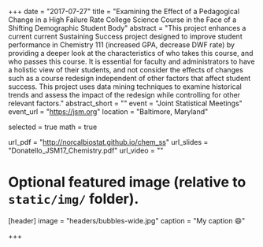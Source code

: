 +++
date = "2017-07-27"
title = "Examining the Effect of a Pedagogical Change in a High Failure Rate College Science Course in the Face of a Shifting Demographic Student Body"
abstract = "This project enhances a current current Sustaining Success project designed to improve student performance in Chemistry 111 (increased GPA, decrease DWF rate) by providing a deeper look at the characteristics of who takes this course, and who passes this course. It is essential for faculty and administrators to have a holistic view of their students, and not consider the effects of changes such as a course redesign independent of other factors that affect student success. This project uses data mining techniques to examine historical trends and assess the impact of the redesign while controlling for other relevant factors."
abstract_short = ""
event = "Joint Statistical Meetings"
event_url = "https://jsm.org"
location = "Baltimore, Maryland"

selected = true
math = true

url_pdf = "http://norcalbiostat.github.io/chem_ss"
url_slides = "Donatello_JSM17_Chemistry.pdf"
url_video = ""

# Optional featured image (relative to `static/img/` folder).
[header]
image = "headers/bubbles-wide.jpg"
caption = "My caption :smile:"

+++



